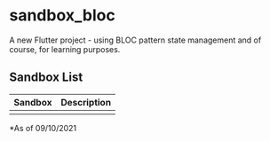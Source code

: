 # sandbox_bloc

A new Flutter project - using BLOC pattern state management and of course, for learning purposes.

## Sandbox List

| Sandbox        | Description |
| -------------- | ------------|
|           | | |

*As of 09/10/2021